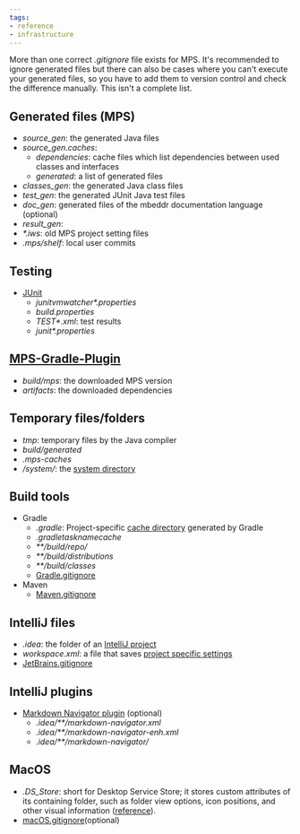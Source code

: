 ```yaml
---
tags:
- reference
- infrastructure
---
```


More than one correct *\.gitignore* file exists for MPS. It's recommended to ignore generated files but there can also be cases
where you can't execute your generated files, so you have to add them to version control and check the difference manually.
This isn't a complete list.

## Generated files (MPS)

- *source_gen*: the generated Java files
- *source_gen.caches*:
    - *dependencies*: cache files which list dependencies between used classes and interfaces
    - *generated*: a list of generated files
- *classes_gen*: the generated Java class files
- *test_gen*: the generated JUnit Java test files
- *doc_gen*: generated files of the mbeddr documentation language (optional)
- *result_gen*: 
- *\*.iws*: old MPS project setting files
- *.mps/shelf*: local user commits

## Testing

- [JUnit](https://junit.org/junit5)
    - *junitvmwatcher\*.properties*
    - *build.properties*
    - *TEST\*.xml*: test results
    - *junit\*.properties*

## [MPS-Gradle-Plugin](https://github.com/mbeddr/mps-gradle-plugin)

- *build/mps*: the downloaded MPS version
- *artifacts*: the downloaded dependencies

## Temporary files/folders

- *tmp*: temporary files by the Java compiler
- *build/generated*
- *.mps-caches*
- */system/*: the [system directory](https://www.jetbrains.com/help/mps/directories-used-by-the-ide-to-store-settings-caches-plugins-and-logs.html#system-directory)

## Build tools

- Gradle
    - *.gradle*: Project-specific [cache directory](https://docs.gradle.org/current/userguide/directory_layout.html#dir:project_root) generated by Gradle
    - *.gradletasknamecache*
    - *\*\*/build/repo/*
    - *\*\*/build/distributions*
    - *\*\*/build/classes*
    - [Gradle.gitignore](https://github.com/github/gitignore/blob/main/Gradle.gitignore)
- Maven
    - [Maven.gitignore](https://github.com/github/gitignore/blob/main/Maven.gitignore) 

## IntelliJ files

- *.idea*: the folder of an [IntelliJ project](https://www.jetbrains.com/help/idea/creating-and-managing-projects.html) 
- *workspace.xml*: a file that saves [project specific settings](https://plugins.jetbrains.com/docs/intellij/project.html)
- [JetBrains.gitignore](https://github.com/github/gitignore/blob/main/Global/JetBrains.gitignore)

## IntelliJ plugins

- [Markdown Navigator plugin](https://plugins.jetbrains.com/plugin/7896-markdown-navigator-enhanced) (optional)
    - *.idea/\*\*/markdown-navigator.xml*
    - *.idea/\*\*/markdown-navigator-enh.xml*
    - *.idea/\*\*/markdown-navigator/*

## MacOS

- *.DS_Store*: short for Desktop Service Store; it stores custom attributes of its containing folder, such as folder view options, icon positions, and other visual information ([reference](https://en.wikipedia.org/wiki/.DS_Store)).
- [macOS.gitignore](https://github.com/github/gitignore/blob/main/Global/macOS.gitignore)(optional)